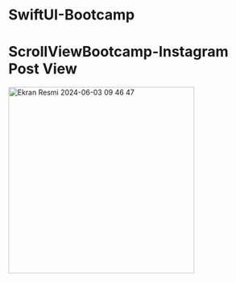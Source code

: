 # SwiftUI-Bootcamp

# ScrollViewBootcamp-Instagram Post View

<img width="369" alt="Ekran Resmi 2024-06-03 09 46 47" src="https://github.com/hasankilic0663/SwiftUI-Bootcamp/assets/101570706/10b25d1a-e083-4fcf-b178-e972bdd3ee20">
